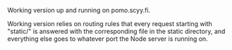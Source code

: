 Working version up and running on pomo.scyy.fi.

Working version relies on routing rules that every request starting with "static/" is answered with the corresponding file in the static directory, and everything else goes to whatever port the Node server is running on.
